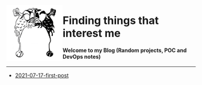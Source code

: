 <a href="https://thraddash.github.io"><img align="left" src="https://raw.githubusercontent.com/thraddash/thraddash.github.io/master/avatar/light-dark-avatar.png"  height="150" width="150" /></a>

# Finding things that interest me

#### Welcome to my Blog (Random projects, POC and DevOps notes)
---

* [2021-07-17-first-post](posts/2021-07-17-first-post.md)
